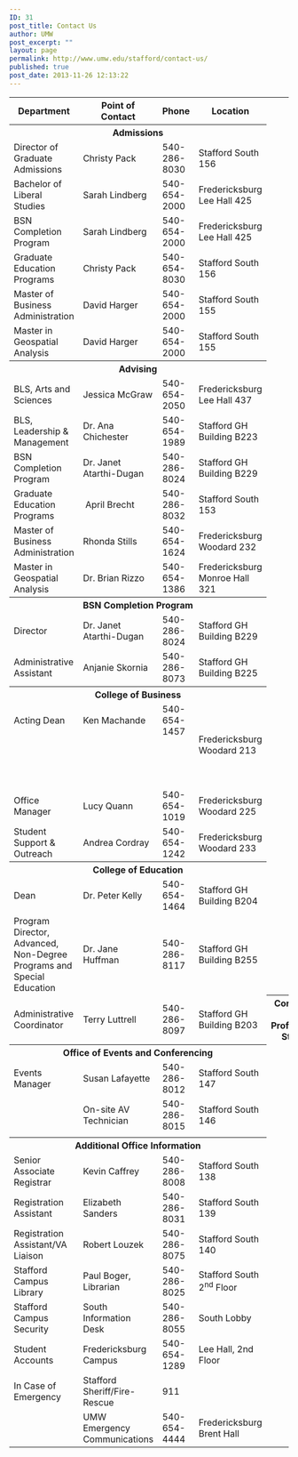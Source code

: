 ```yaml
---
ID: 31
post_title: Contact Us
author: UMW
post_excerpt: ""
layout: page
permalink: http://www.umw.edu/stafford/contact-us/
published: true
post_date: 2013-11-26 12:13:22
---
```

<table>
<tbody>
<tr>
<th width="30%">Department</th>
<th width="30%">Point of Contact</th>
<th width="20%">Phone</th>
<th width="20%">Location</th>
</tr>
<tr>
<th colspan="4">Admissions</th>
</tr>
<tr>
<td>Director of Graduate Admissions</td>
<td>Christy Pack</td>
<td>540-286-8030</td>
<td>Stafford
South 156</td>
</tr>
<tr>
<td>Bachelor of Liberal Studies</td>
<td>Sarah Lindberg</td>
<td>540-654-2000</td>
<td>Fredericksburg
Lee Hall 425</td>
</tr>
<tr>
<td>BSN Completion Program</td>
<td>Sarah Lindberg</td>
<td>540-654-2000</td>
<td>Fredericksburg
Lee Hall 425</td>
</tr>
<tr>
<td>Graduate Education Programs</td>
<td>Christy Pack</td>
<td>540-654-8030</td>
<td>Stafford
South 156</td>
</tr>
<tr>
<td>Master of Business Administration</td>
<td>David Harger</td>
<td>540-654-2000</td>
<td>Stafford
South 155</td>
</tr>
<tr>
<td>Master in Geospatial Analysis</td>
<td>David Harger</td>
<td>540-654-2000</td>
<td>Stafford
South 155</td>
</tr>
<tr>
<th colspan="4">Advising</th>
</tr>
<tr>
<td>BLS, Arts and Sciences</td>
<td>Jessica McGraw</td>
<td>540-654-2050</td>
<td>Fredericksburg
Lee Hall 437</td>
</tr>
<tr>
<td>BLS, Leadership &amp; Management</td>
<td>Dr. Ana Chichester</td>
<td>540-654-1989</td>
<td>Stafford
GH Building B223</td>
</tr>
<tr>
<td>BSN Completion Program</td>
<td>Dr. Janet Atarthi-Dugan</td>
<td>540-286-8024</td>
<td>Stafford
GH Building B229</td>
</tr>
<tr>
<td>Graduate Education Programs</td>
<td> April Brecht</td>
<td>540-286-8032</td>
<td>Stafford
South 153</td>
</tr>
<tr>
<td>Master of Business Administration</td>
<td>Rhonda Stills</td>
<td>540-654-1624</td>
<td>Fredericksburg
Woodard 232</td>
</tr>
<tr>
<td>Master in Geospatial Analysis</td>
<td>Dr. Brian Rizzo</td>
<td>540-654-1386</td>
<td>Fredericksburg
Monroe Hall 321</td>
</tr>
<tr>
<th colspan="4">BSN Completion Program</th>
</tr>
<tr>
<td>Director</td>
<td>Dr. Janet Atarthi-Dugan</td>
<td>540-286-8024</td>
<td>Stafford
GH Building B229</td>
</tr>
<tr>
<td>Administrative Assistant</td>
<td>Anjanie Skornia</td>
<td>540-286-8073</td>
<td>Stafford
GH Building B225</td>
</tr>
<tr>
<th colspan="4">College of Business</th>
</tr>
<tr>
<td>Acting Dean

&nbsp;

&nbsp;</td>
<td>Ken Machande

&nbsp;

&nbsp;</td>
<td>540-654-1457

&nbsp;

&nbsp;</td>
<td>Fredericksburg
Woodard 213</td>
</tr>
<tr>
<td>Office Manager</td>
<td>Lucy Quann</td>
<td>540-654-1019</td>
<td>Fredericksburg
Woodard 225</td>
</tr>
<tr>
<td>Student Support &amp; Outreach</td>
<td>Andrea Cordray</td>
<td>540-654-1242</td>
<td>Fredericksburg
Woodard 233</td>
</tr>
<tr>
<th colspan="4">College of Education</th>
</tr>
<tr>
<td>Dean</td>
<td>Dr. Peter Kelly</td>
<td>540-654-1464</td>
<td>Stafford
GH Building B204</td>
</tr>
<tr>
<td>Program Director, Advanced, Non-Degree Programs and Special Education</td>
<td>Dr. Jane Huffman</td>
<td>540-286-8117</td>
<td>Stafford
GH Building B255</td>
</tr>
<tr>
<td>Administrative Coordinator</td>
<td>Terry Luttrell</td>
<td>540-286-8097</td>
<td>Stafford
GH Building B203</td>
<th colspan="4">Continuing &amp; Professional Studies</th>
</tr>
<tr>
</tr>
<tr>
<th colspan="4">Office of Events and Conferencing</th>
</tr>
<tr>
<td>Events Manager</td>
<td>Susan Lafayette</td>
<td>540-286-8012</td>
<td>Stafford
South 147</td>
</tr>
<tr>
<td></td>
<td>On-site AV Technician</td>
<td>540-286-8015</td>
<td>Stafford
South 146</td>
</tr>
<tr>
<td></td>
<td></td>
<td></td>
<td></td>
</tr>
<tr>
<th colspan="4">Additional Office Information</th>
</tr>
<tr>
<td>Senior Associate Registrar</td>
<td>Kevin Caffrey</td>
<td>540-286-8008</td>
<td>Stafford
South 138</td>
</tr>
<tr>
<td>Registration Assistant</td>
<td>Elizabeth Sanders</td>
<td>540-286-8031</td>
<td>Stafford
South 139</td>
</tr>
<tr>
<td>Registration Assistant/VA Liaison</td>
<td>Robert Louzek</td>
<td>540-286-8075</td>
<td>Stafford
South 140</td>
</tr>
<tr>
<td>Stafford Campus Library</td>
<td>Paul Boger, Librarian</td>
<td>540-286-8025</td>
<td>Stafford
South 2<sup>nd</sup> Floor</td>
</tr>
<tr>
<td>Stafford Campus Security</td>
<td>South Information Desk</td>
<td>540-286-8055</td>
<td>South Lobby</td>
</tr>
<tr>
<td>Student Accounts</td>
<td>Fredericksburg Campus</td>
<td>540-654-1289</td>
<td>Lee Hall, 2nd Floor</td>
</tr>
<tr>
<td>In Case of Emergency</td>
<td>Stafford Sheriff/Fire-Rescue</td>
<td>911</td>
<td></td>
</tr>
<tr>
<td></td>
<td>UMW Emergency Communications</td>
<td>540-654-4444</td>
<td>Fredericksburg
Brent Hall</td>
</tr>
</tbody>
</table>